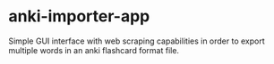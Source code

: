 # anki-importer-app
Simple GUI interface with web scraping capabilities in order to export multiple words in an anki flashcard format file.
